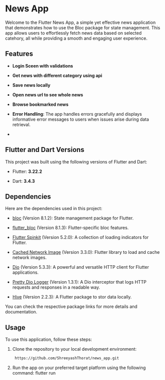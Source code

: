 # News App

Welcome to the Flutter News App, a simple yet effective news application that demonstrates how to use the Bloc package for state management. This app allows users to effortlessly fetch news data based on selected catehory, all while providing a smooth and engaging user experience.

## Features

- **Login Sceen with validations**

- **Get news with different category using api**

- **Save news locally**

- **Open news url to see whole news**

- **Browse bookmarked news**

- **Error Handling**: The app handles errors gracefully and displays informative error messages to users when issues arise during data retrieval.
- 
## Flutter and Dart Versions

This project was built using the following versions of Flutter and Dart:

- Flutter: **3.22.2**

- Dart: **3.4.3**

## Dependencies

Here are the dependencies used in this project:

- [bloc](https://pub.dev/packages/bloc) (Version 8.1.2): State management package for Flutter.

- [flutter_bloc](https://pub.dev/packages/flutter_bloc) (Version 8.1.3): Flutter-specific bloc features.

- [Flutter Spinkit](https://pub.dev/packages/flutter_spinkit) (Version 5.2.0): A collection of loading indicators for Flutter.

- [Cached Network Image](https://pub.dev/packages/cached_network_image) (Version 3.3.0): Flutter library to load and cache network images.

- [Dio](https://pub.dev/packages/dio) (Version 5.3.3): A powerful and versatile HTTP client for Flutter applications.

- [Pretty Dio Logger](https://pub.dev/packages/pretty_dio_logger) (Version 1.3.1): A Dio interceptor that logs HTTP requests and responses in a readable way.

- [Hive](https://pub.dev/packages/hive) (Version 2.2.3): A Flutter package to stor data locally.

You can check the respective package links for more details and documentation.


## Usage

To use this application, follow these steps:

1. Clone the repository to your local development environment:

   ```bash
    https://github.com/ShreeyashThorat/news_app.git
2. Run the app on your preferred target platform using the following command:
   flutter run

